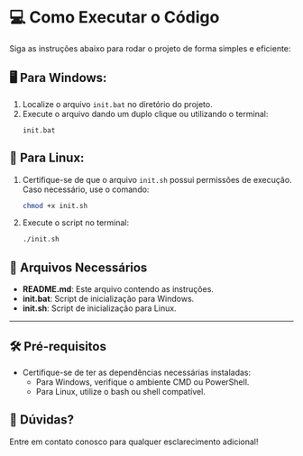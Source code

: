 # 💻 Como Executar o Código

Siga as instruções abaixo para rodar o projeto de forma simples e eficiente:

## 🖥️ Para Windows:
1. Localize o arquivo `init.bat` no diretório do projeto.
2. Execute o arquivo dando um duplo clique ou utilizando o terminal:
   ```
   init.bat
   ```

## 🐧 Para Linux:
1. Certifique-se de que o arquivo `init.sh` possui permissões de execução. Caso necessário, use o comando:
   ```bash
   chmod +x init.sh
   ```
2. Execute o script no terminal:
   ```bash
   ./init.sh
   ```

## 📂 Arquivos Necessários
- **README.md**: Este arquivo contendo as instruções.
- **init.bat**: Script de inicialização para Windows.
- **init.sh**: Script de inicialização para Linux.

---

## 🛠️ Pré-requisitos
- Certifique-se de ter as dependências necessárias instaladas:
  - Para Windows, verifique o ambiente CMD ou PowerShell.
  - Para Linux, utilize o bash ou shell compatível.

## 🚀 Dúvidas?
Entre em contato conosco para qualquer esclarecimento adicional!
